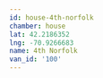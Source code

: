 ```yaml
---
id: house-4th-norfolk
chamber: house
lat: 42.2186352
lng: -70.9266683
name: 4th Norfolk
van_id: '100'
---
```

